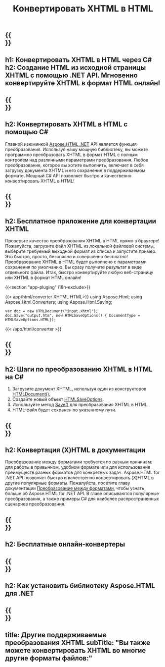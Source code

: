 ﻿---
translation: true
template: /templates/_template-conversion-child.md
title: Конвертировать XHTML в HTML
description: Преобразование XHTML в HTML на C#. Легко используйте API в любом приложении .NET. Попробуйте онлайн-конвертер XHTML в HTML бесплатно!
url: /net/conversion/xhtml-to-html/
family: html
platformtag: net
feature: conversion
informat: XHTML
outformat: HTML
otherformats: PDF XPS DOCX GIF JPEG PNG TIFF BMP MHTML MD
howto: howtoXHtmlHtml
---

{{<section banner>}}
---
h1: Конвертировать XHTML в HTML через C#
h2: Создание HTML из исходной страницы XHTML с помощью .NET API. Мгновенно конвертируйте XHTML в формат HTML онлайн!
---

{{<section overview>}}
---
h2: Конвертировать XHTML в HTML с помощью C#
---

Главной изюминкой [Aspose.HTML .NET](https://products.aspose.com/html/net/) API является функция преобразования. Используя нашу мощную библиотеку, вы можете программно преобразовать XHTML в формат HTML с полным контролем над различными параметрами преобразования. Любое преобразование, которое вы хотите выполнить, включает в себя загрузку документа XHTML и его сохранение в поддерживаемом формате. Мощный C# API позволяет быстро и качественно конвертировать XHTML в HTML!

{{<section demos>}}
---
h2: Бесплатное приложение для конвертации XHTML
---

Проверьте качество преобразования XHTML в HTML прямо в браузере! Пожалуйста, загрузите файл XHTML из локальной файловой системы, выберите требуемый выходной формат из списка и запустите пример. Это быстро, просто, безопасно и совершенно бесплатно! Преобразование XHTML в HTML будет выполнено с параметрами сохранения по умолчанию. Вы сразу получите результат в виде отдельного файла. Итак, быстро конвертируйте любую веб-страницу или XHTML в формат HTML онлайн!

{{<section "app-pluging" i18n-exclude>}}

{{< app/html/converter XHTML HTML>}}
using Aspose.Html;
using Aspose.Html.Converters;
using Aspose.Html.Saving;

    var doc = new HTMLDocument("input.xhtml");
    doc.Save("output.htm", new HTMLSaveOptions() { DocumentType = HTMLSaveOptions.HTML});

{{< /app/html/converter >}}

{{<section steps>}}
---
h2: Шаги по преобразованию XHTML в HTML на C#
---

1. Загрузите документ XHTML, используя один из конструкторов [HTMLDocument().](https://reference.aspose.com/html/net/aspose.html/htmldocument)
1. Создайте новый объект [HTMLSaveOptions](https://reference.aspose.com/html/net/aspose.html.saving/htmlsaveoptions).
1. Используйте метод [Save()](https://reference.aspose.com/html/net/aspose.html/htmldocument/save/) для преобразования XHTML в HTML.
1. HTML-файл будет сохранен по указанному пути.

{{<section documentation>}}
---
h2: Конвертация (X)HTML в документации
---

Преобразование между форматами требуется по разным причинам: для работы в привычном, удобном формате или для использования преимуществ разных форматов для конкретных задач. Aspose.HTML for .NET API позволяет быстро и качественно конвертировать (X)HTML в другие популярные форматы. Пожалуйста, посетите главу документации <a href="https://docs.aspose.com/html/net/converting-between-formats/" target="_blank">Преобразование между форматами</a>, чтобы узнать больше об Aspose.HTML for .NET API. В главе описываются популярные преобразования, а также примеры C# для наиболее распространенных сценариев преобразования.

{{<section online-converters>}}
---
h2: Бесплатные онлайн-конвертеры
---

{{<section get-started>}}
---
h2: Как установить библиотеку Aspose.HTML для .NET
---

{{<section other-conversions>}}
---
title: Другие поддерживаемые преобразования XHTML
subTitle: "Вы также можете конвертировать XHTML во многие другие форматы файлов:"
---